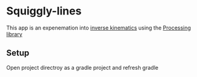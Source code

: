 # Squiggly-lines
This app is an expenemation into [inverse kinematics](https://en.wikipedia.org/wiki/Inverse_kinematics) using the [Processing library](https://processing.org/) 

## Setup
Open project directroy as a gradle project and refresh gradle
